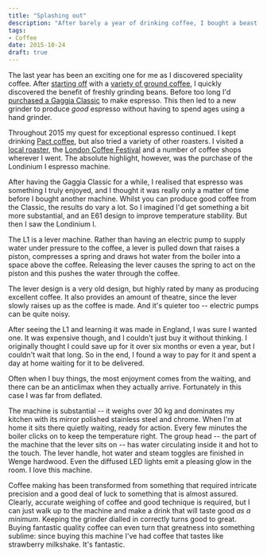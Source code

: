 ```yaml
---
title: "Splashing out"
description: "After barely a year of drinking coffee, I bought a beast of an espresso machine, the Londinium I"
tags: 
- Coffee
date: 2015-10-24
draft: true
---
```


The last year has been an exciting one for me as I discovered speciality coffee. After [starting off](../023_coffee.md) with a [variety of ground coffee](../024_elephant.md), I quickly discovered the benefit of freshly grinding beans. Before too long I'd [purchased a Gaggia Classic](../027_coffee_update.md) to make espresso. This then led to a new grinder to produce *good* espresso without having to spend ages using a hand grinder.

Throughout 2015 my quest for exceptional espresso continued. I kept drinking [Pact coffee](https://www.pactcoffee.com), but also tried a variety of other roasters. I visited a [local roaster](http://www.beanshot.co.uk/), the [London Coffee Festival](https://www.londoncoffeefestival.com/) and a number of coffee shops wherever I went. The absolute highlight, however, was the purchase of the Londinium I espresso machine.

After having the Gaggia Classic for a while, I realised that espresso was something I truly enjoyed, and I thought it was really only a matter of time before I bought another machine. Whilst you can produce good coffee from the Classic, the results do vary a lot. So I imagined I'd get something a bit more substantial, and an E61 design to improve temperature stability. But then I saw the Londinium I.

The L1 is a lever machine. Rather than having an electric pump to supply water under pressure to the coffee, a lever is pulled down that raises a piston, compresses a spring and draws hot water from the boiler into a space above the coffee. Releasing the lever causes the spring to act on the piston and this pushes the water through the coffee.

The lever design is a very old design, but highly rated by many as producing excellent coffee. It also provides an amount of theatre, since the lever slowly raises up as the coffee is made. And it's quieter too -- electric pumps can be quite noisy.

After seeing the L1 and learning it was made in England, I was sure I wanted one. It was expensive though, and I couldn't just buy it without thinking. I originally thought I could save up for it over six months or even a year, but I couldn't wait that long. So in the end, I found a way to pay for it and spent a day at home waiting for it to be delivered.

Often when I buy things, the most enjoyment comes from the waiting, and there can be an anticlimax when they actually arrive. Fortunately in this case I was far from deflated.

The machine is substantial -- it weighs over 30 kg and dominates my kitchen with its mirror polished stainless steel and chrome. When I'm at home it sits there quietly waiting, ready for action. Every few minutes the boiler clicks on to keep the temperature right. The group head -- the part of the machine that the lever sits on -- has water circulating inside it and hot to the touch. The lever handle, hot water and steam toggles are finished in Wenge hardwood. Even the diffused LED lights emit a pleasing glow in the room. I love this machine.

Coffee making has been transformed from something that required intricate precision and a good deal of luck to something that is almost assured. Clearly, accurate weighing of coffee and good technique is required, but I can just walk up to the machine and make a drink that will taste good *as a minimum*. Keeping the grinder dialled in correctly turns good to great. Buying fantastic quality coffee can even turn that greatness into something sublime: since buying this machine I've had coffee that tastes like strawberry milkshake. It's fantastic.

